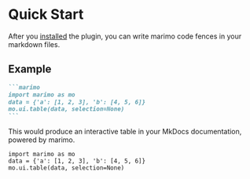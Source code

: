 # Quick Start

After you [installed](installation.md) the plugin, you can write marimo code fences in your markdown files.

## Example

````markdown
```marimo
import marimo as mo
data = {'a': [1, 2, 3], 'b': [4, 5, 6]}
mo.ui.table(data, selection=None)
```
````

This would produce an interactive table in your MkDocs documentation, powered by marimo.

```marimo
import marimo as mo
data = {'a': [1, 2, 3], 'b': [4, 5, 6]}
mo.ui.table(data, selection=None)
```
